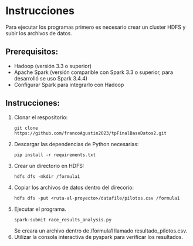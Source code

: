# Instrucciones 
Para ejecutar los programas primero es necesario crear un cluster HDFS y subir los archivos de datos.
## Prerequisitos:
- Hadoop (versión 3.3 o superior)
- Apache Spark (versión comparible con Spark 3.3 o superior, para desarrolló se uso Spark 3.4.4)
- Configurar Spark para integrarlo con Hadoop

## Instrucciones:
1. Clonar el respositorio:
   ```
   git clone https://github.com/francoAgustin2023/tpFinalBaseDatos2.git
   ```
3. Descargar las dependencias de Python necesarias:
   ```
   pip install -r requirements.txt
   ```
5. Crear un directorio en HDFS:
   ```
   hdfs dfs -mkdir /formula1
   ```
4. Copiar los archivos de datos dentro del direcorio:
   ```
   hdfs dfs -put <ruta-al-proyecto>/datafile/pilotos.csv /formula1
   ```
5. Ejecutar el programa. 
   ```
   spark-submit race_results_analysis.py
   ```
   Se creara un archivo dentro de /formula1 llamado resultado_pilotos.csv.
6. Utilizar la consola interactiva de pyspark para verificar los resultados.


